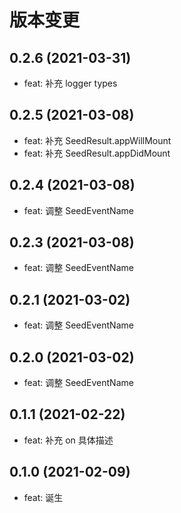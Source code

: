# 版本变更

## 0.2.6 (2021-03-31)

- feat: 补充 logger types

## 0.2.5 (2021-03-08)

- feat: 补充 SeedResult.appWillMount
- feat: 补充 SeedResult.appDidMount

## 0.2.4 (2021-03-08)

- feat: 调整 SeedEventName

## 0.2.3 (2021-03-08)

- feat: 调整 SeedEventName

## 0.2.1 (2021-03-02)

- feat: 调整 SeedEventName

## 0.2.0 (2021-03-02)

- feat: 调整 SeedEventName

## 0.1.1 (2021-02-22)

- feat: 补充 on 具体描述

## 0.1.0 (2021-02-09)

- feat: 诞生
